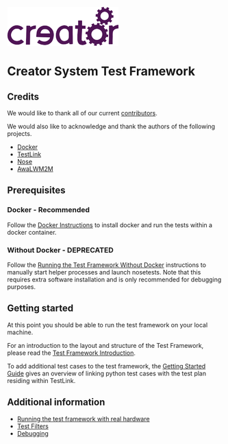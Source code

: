 ![Imagination Technologies Limited logo](doc/images/img.png)

# Creator System Test Framework

## Credits

We would like to thank all of our current [contributors](CONTRIBUTORS).

We would also like to acknowledge and thank the authors of the following projects.

- [Docker](http://www.docker.com)
- [TestLink](https://sourceforge.net/projects/testlink)
- [Nose](http://nose.readthedocs.io)
- [AwaLWM2M](https://github.com/FlowM2M/AwaLWM2M)

## Prerequisites

### Docker - Recommended

Follow the [Docker Instructions](docker/README.md) to install docker and run the
tests within a docker container.

### Without Docker - DEPRECATED

Follow the [Running the Test Framework Without Docker](doc/without_docker.md) instructions
to manually start helper processes and launch nosetests. Note that this requires extra
software installation and is only recommended for debugging purposes.

## Getting started

At this point you should be able to run the test framework on your local machine.

For an introduction to the layout and structure of the Test Framework, please
read the [Test Framework Introduction](doc/introduction.md).

To add additional test cases to the test framework, the [Getting Started Guide](doc/getting_started.md)
gives an overview of linking python test cases with the test plan residing within TestLink.

## Additional information

- [Running the test framework with real hardware](doc/hardware/README.md)
- [Test Filters](doc/test_filters.md)
- [Debugging](doc/debugging.md)
